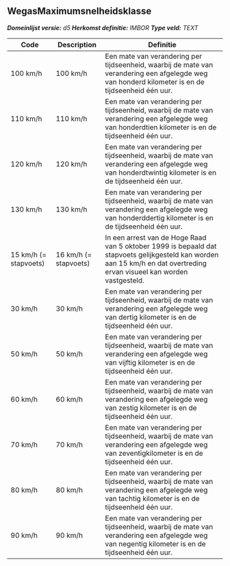 ﻿## WegasMaximumsnelheidsklasse

*__Domeinlijst versie:__ d5*
*__Herkomst definitie:__ IMBOR*
*__Type veld:__ TEXT*

|__Code__ |__Description__ |__Definitie__	|
|	---	|	---	|   ---	| 
| 100 km/h | 100 km/h | Een mate van verandering per tijdseenheid, waarbij de mate van verandering een afgelegde weg van honderd kilometer is en de tijdseenheid één uur. |
| 110 km/h | 110 km/h | Een mate van verandering per tijdseenheid, waarbij de mate van verandering een afgelegde weg van honderdtien kilometer is en de tijdseenheid één uur. |
| 120 km/h | 120 km/h | Een mate van verandering per tijdseenheid, waarbij de mate van verandering een afgelegde weg van honderdtwintig kilometer is en de tijdseenheid één uur. |
| 130 km/h | 130 km/h | Een mate van verandering per tijdseenheid, waarbij de mate van verandering een afgelegde weg van honderddertig kilometer is en de tijdseenheid één uur. |
| 15 km/h (= stapvoets) | 16 km/h (= stapvoets) | In een arrest van de Hoge Raad van 5 oktober 1999 is bepaald dat stapvoets gelijkgesteld kan worden aan 15 km/h en dat overtreding ervan visueel kan worden vastgesteld. |
| 30 km/h | 30 km/h | Een mate van verandering per tijdseenheid, waarbij de mate van verandering een afgelegde weg van dertig kilometer is en de tijdseenheid één uur. |
| 50 km/h | 50 km/h | Een mate van verandering per tijdseenheid, waarbij de mate van verandering een afgelegde weg van vijftig kilometer is en de tijdseenheid één uur. |
| 60 km/h | 60 km/h | Een mate van verandering per tijdseenheid, waarbij de mate van verandering een afgelegde weg van zestig kilometer is en de tijdseenheid één uur. |
| 70 km/h | 70 km/h | Een mate van verandering per tijdseenheid, waarbij de mate van verandering een afgelegde weg van zeventigkilometer is en de tijdseenheid één uur. |
| 80 km/h | 80 km/h | Een mate van verandering per tijdseenheid, waarbij de mate van verandering een afgelegde weg van tachtig kilometer is en de tijdseenheid één uur. |
| 90 km/h | 90 km/h | Een mate van verandering per tijdseenheid, waarbij de mate van verandering een afgelegde weg van negentig kilometer is en de tijdseenheid één uur. |
